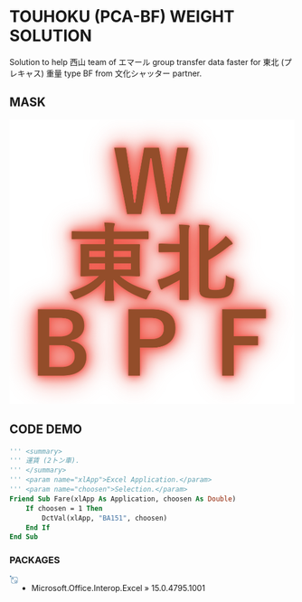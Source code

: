 # TOUHOKU (PCA-BF) WEIGHT SOLUTION
Solution to help 西山 team of エマール group transfer data faster for 東北 (プレキャス) 重量 type BF from 文化シャッター partner.

## MASK
<p align="center">
<img src="https://raw.githubusercontent.com/Tynab/Touhoku-Pca-BF-Weight/main/pic/0.png"></img>
</p>

## CODE DEMO
```vb
''' <summary>
''' 運賃 (2トン車).
''' </summary>
''' <param name="xlApp">Excel Application.</param>
''' <param name="choosen">Selection.</param>
Friend Sub Fare(xlApp As Application, choosen As Double)
    If choosen = 1 Then
        DctVal(xlApp, "BA151", choosen)
    End If
End Sub
```

### PACKAGES
<img src="https://raw.githubusercontent.com/Tynab/Touhoku-Pca-BF-Weight/main/pic/1.png" align="left" width="3%" height="3%"></img>
<div style="display:flex;">

- Microsoft.Office.Interop.Excel » 15.0.4795.1001

</div>